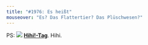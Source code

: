 ```yaml
---
title: "#1976: Es heißt"
mouseover: "Es? Das Flattertier? Das Plüschwesen?"
---
```


PS:
<a href="http://www.fonflatter.de/kalender"><img src="http://www.fonflatter.de/bilder/2011.png"></a>
<a  href="http://www.fonflatter.de/kalender"><strong>Hihi!-Tag</strong></a>. Hihi.

